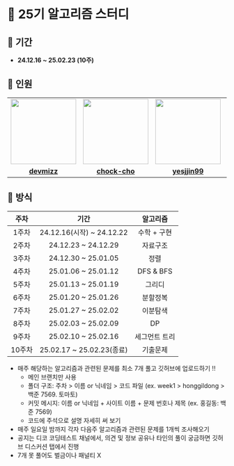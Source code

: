 # 🍈 25기 알고리즘 스터디

## 🍉 기간
- **24.12.16 ~ 25.02.23 (10주)**

## 🍜 인원
<table>
  <tr>
    <td align="center"><a href="https://github.com/devmizz"><img src="https://avatars.githubusercontent.com/devmizz" width="150px;" alt="">
    <td align="center"><a href="https://github.com/chock-cho"><img src="https://avatars.githubusercontent.com/chock-cho" width="150px;" alt="">
    <td align="center"><a href="https://github.com/yesjjin99"><img src="https://avatars.githubusercontent.com/yesjjin99" width="150px;" alt="">
    <td align="center"><a href="https://github.com/Ji-soo708"><img src="https://avatars.githubusercontent.com/Ji-soo708" width="150px;" alt="">
    <td align="center"><a href="https://github.com/fakerdeft"><img src="https://avatars.githubusercontent.com/fakerdeft" width="150px;" alt="">
  </tr>
  <tr>
    <td align="center"><a href="https://github.com/devmizz"><b>devmizz</b></td>
    <td align="center"><a href="https://github.com/chock-cho"><b>chock-cho</b></td>
    <td align="center"><a href="https://github.com/yesjjin99"><b>yesjjin99</b></td>
    <td align="center"><a href="https://github.com/Ji-soo708"><b>Ji-soo708</b></td>
    <td align="center"><a href="https://github.com/fakerdeft"><b>fakerdeft</b></td>
  </tr>
</table>

## 🍖 방식
|주차|기간|알고리즘|
|:---:|:---:|:---:|
|1주차|24.12.16(시작) ~ 24.12.22|수학 + 구현|
|2주차|24.12.23 ~ 24.12.29|자료구조|
|3주차|24.12.30 ~ 25.01.05|정렬|
|4주차|25.01.06 ~ 25.01.12|DFS & BFS|
|5주차|25.01.13 ~ 25.01.19|그리디|
|6주차|25.01.20 ~ 25.01.26|분할정복|
|7주차|25.01.27 ~ 25.02.02|이분탐색|
|8주차|25.02.03 ~ 25.02.09|DP|
|9주차|25.02.10 ~ 25.02.16|세그먼트 트리|
|10주차|25.02.17 ~ 25.02.23(종료)|기출문제|

- 매주 해당하는 알고리즘과 관련된 문제를 최소 7개 풀고 깃허브에 업로드하기 !!
  - 메인 브랜치만 사용
  - 폴더 구조: 주차 > 이름 or 닉네임 > 코드 파일 (ex. week1 > honggildong > 백준 7569. 토마토)
  - 커밋 메시지: 이름 or 닉네임 + 사이트 이름 + 문제 번호나 제목 (ex. 홍길동: 백준 7569)
  - 코드에 주석으로 설명 자세히 써 보기
- 매주 일요일 밤까지 각자 다음주 알고리즘과 관련된 문제를 1개씩 조사해오기
- 공지는 디코 코딩테스트 채널에서, 의견 및 정보 공유나 타인의 풀이 궁금하면 깃허브 디스커션 탭에서 진행
- 7개 못 풀어도 벌금이나 패널티 X

